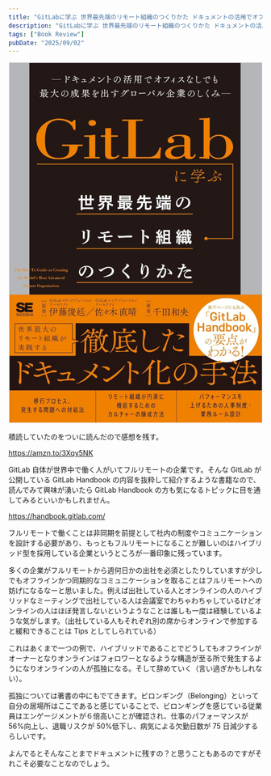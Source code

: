 ```yaml
---
title: "GitLabに学ぶ 世界最先端のリモート組織のつくりかた ドキュメントの活用でオフィスなしでも最大の成果を出すグローバル企業のしくみを読んだ"
description: "GitLabに学ぶ 世界最先端のリモート組織のつくりかた ドキュメントの活用でオフィスなしでも最大の成果を出すグローバル企業のしくみを読んだのでその感想をまとめます。"
tags: ["Book Review"]
pubDate: "2025/09/02"
---
```


![](../../../assets/2024/book-review-learning-from-gitlab/20240902232027.png)

積読していたのをついに読んだので感想を残す。

https://amzn.to/3Xqy5NK

GitLab 自体が世界中で働く人がいてフルリモートの企業です。そんな GitLab が公開している GitLab Handbook の内容を抜粋して紹介するような書籍なので、読んでみて興味が湧いたら GitLab Handbook の方も気になるトピックに目を通してみるといいかもしれません。

https://handbook.gitlab.com/

フルリモートで働くことは非同期を前提として社内の制度やコミュニケーションを設計する必要があり、もっともフルリモートになることが難しいのはハイブリッド型を採用している企業というところが一番印象に残っています。

多くの企業がフルリモートから週何日かの出社を必須としたりしていますが少しでもオフラインかつ同期的なコミュニケーションを取ることはフルリモートへの妨げになるなーと思いました。例えば出社している人とオンラインの人のハイブリッドなミーティングで出社している人は会議室でわちゃわちゃしているけどオンラインの人はほぼ発言しないというようなことは誰しも一度は経験しているような気がします。（出社している人もそれぞれ別の席からオンラインで参加すると緩和できることは Tips としてしられている）

これはあくまで一つの例で、ハイブリッドであることでどうしてもオフラインがオーナーとなりオンラインはフォロワーとなるような構造が至る所で発生するようになりオンラインの人が孤独になる。そして辞めていく（言い過ぎかもしれない）。

孤独については著書の中にもでてきます。ビロンギング（Belonging）といって自分の居場所はここであると感じていることで、ビロンギングを感じている従業員はエンゲージメントが６倍高いことが確認され、仕事のパフォーマンスが 56%向上し、退職リスクが 50%低下し、病気による欠勤日数が 75 日減少するらしいです。

よんでるとそんなことまでドキュメントに残すの？と思うこともあるのですがそれこそ必要なことなのでしょう。
